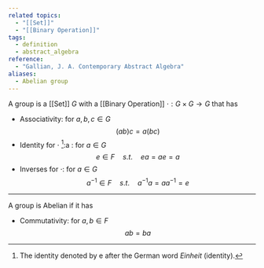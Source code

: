 ```yaml
---
related topics:
  - "[[Set]]"
  - "[[Binary Operation]]"
tags:
  - definition
  - abstract_algebra
reference:
  - "Gallian, J. A. Contemporary Abstract Algebra"
aliases:
  - Abelian group
---
```

A group is a [[Set]] $G$ with a [[Binary Operation]] $\cdot: G\times G\to G$ that has
- Associativity: for $a,b,c \in G$$$
	(ab)c = a(bc)$$
- Identity for $\cdot$ [^1]:a : for $a\in G$$$
	e\in F\quad s.t. \quad ea=ae=a$$
- Inverses for $\cdot$: for $a\in G$ $$a^{-1}\in F\quad s.t. \quad a^{-1}a=aa^{-1}=e$$
---
A group is Abelian if it has
- Commutativity: for $a,b\in F$ $$ab=ba$$
[^1]: The identity denoted by e after the German word _Einheit_ (identity).

